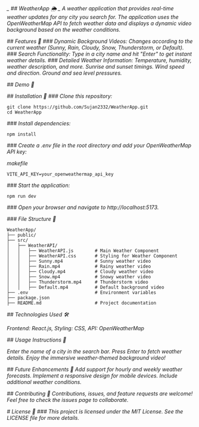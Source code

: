 *_ ## WeatherApp 🌦️ _*
*A weather application that provides real-time weather updates for any city you search for. The application uses the OpenWeatherMap API to fetch weather data and displays a dynamic video background based on the weather conditions.*

*## Features 🎯*
*### Dynamic Background Videos:*
*Changes according to the current weather (Sunny, Rain, Cloudy, Snow, Thunderstorm, or Default).*
*### Search Functionality:* 
*Type in a city name and hit "Enter" to get instant weather details.*
*### Detailed Weather Information:*
*Temperature, humidity, weather description, and more.*
*Sunrise and sunset timings.*
*Wind speed and direction.*
*Ground and sea level pressures.*

*## Demo 🎥*


*## Installation 🔧*
*### Clone this repository:*

```
git clone https://github.com/Sujan2332/WeatherApp.git
cd WeatherApp
```

*### Install dependencies:*

```
npm install
```

*### Create a .env file in the root directory and add your OpenWeatherMap API key:*

*makefile*
```
VITE_API_KEY=your_openweathermap_api_key
```

*### Start the application:*

```
npm run dev
```

*### Open your browser and navigate to http://localhost:5173.*

*### File Structure 📂*
```
WeatherApp/
├── public/
├── src/
│   ├── WeatherAPI/
│   │   ├── WeatherAPI.js        # Main Weather Component
│   │   ├── WeatherAPI.css       # Styling for Weather Component
│   │   ├── Sunny.mp4            # Sunny weather video
│   │   ├── Rain.mp4             # Rainy weather video
│   │   ├── Cloudy.mp4           # Cloudy weather video
│   │   ├── Snow.mp4             # Snowy weather video
│   │   ├── Thunderstorm.mp4     # Thunderstorm video
│   │   ├── Default.mp4          # Default background video
├── .env                         # Environment variables
├── package.json
├── README.md                    # Project documentation
```

*## Technologies Used 🛠️*

*Frontend: React.js,*
*Styling: CSS,*
*API: OpenWeatherMap*

*## Usage Instructions 📖*

*Enter the name of a city in the search bar.
Press Enter to fetch weather details.
Enjoy the immersive weather-themed background video!*

*## Future Enhancements 🚀*
*Add support for hourly and weekly weather forecasts.
Implement a responsive design for mobile devices.
Include additional weather conditions.*

*## Contributing 🤝*
*Contributions, issues, and feature requests are welcome!
Feel free to check the issues page to collaborate.*

*# License 📄*
*### This project is licensed under the MIT License. See the LICENSE file for more details.*
